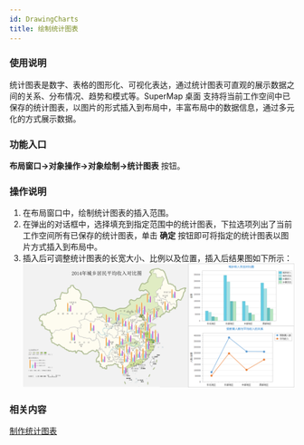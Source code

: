 ```yaml
---
id: DrawingCharts
title: 绘制统计图表
---
```

###  使用说明

统计图表是数字、表格的图形化、可视化表达，通过统计图表可直观的展示数据之间的关系、分布情况、趋势和模式等。SuperMap 桌面
支持将当前工作空间中已保存的统计图表，以图片的形式插入到布局中，丰富布局中的数据信息，通过多元化的方式展示数据。

###  功能入口

**布局窗口->对象操作->对象绘制->统计图表** 按钮。

###  操作说明

1. 在布局窗口中，绘制统计图表的插入范围。
2. 在弹出的对话框中，选择填充到指定范围中的统计图表，下拉选项列出了当前工作空间所有已保存的统计图表，单击 **确定** 按钮即可将指定的统计图表以图片方式插入到布局中。
3. 插入后可调整统计图表的长宽大小、比例以及位置，插入后结果图如下所示：
![](img/DrawingChartsResult.png)  

  
### 相关内容

 [制作统计图表](../../DataMining/Diagrams/CreateDiagram)

